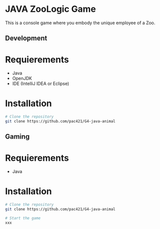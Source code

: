 JAVA ZooLogic Game
=======

This is a console game where you embody the unique employee of a Zoo.


Development
-----------

# Requierements

* Java
* OpenJDK
* IDE (IntelliJ IDEA or Eclipse)

# Installation

```sh
# Clone the repository
git clone https://github.com/pac421/G4-java-animal
```

Gaming
-----------

# Requierements

* Java

# Installation

```sh
# Clone the repository
git clone https://github.com/pac421/G4-java-animal

# Start the game
xxx
```
